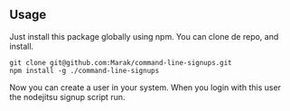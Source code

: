 ## Usage
Just install this package globally using npm.
You can clone de repo, and install.

```
git clone git@github.com:Marak/command-line-signups.git
npm install -g ./command-line-signups
```

Now you can create a user in your system.
When you login with this user the nodejitsu signup script run. 

